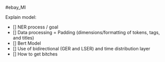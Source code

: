 #ebay_Ml

Explain model:
- [] NER process / goal
- [] Data processing = Padding (dimensions/formatting of tokens, tags, and titles)
- [] Bert Model
- [] Use of bidirectional (GER and LSER) and time distribution layer
- [] How to get bitches

